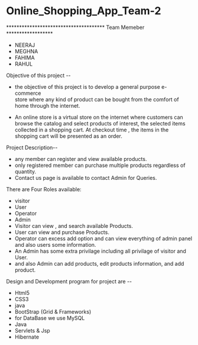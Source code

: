# Online_Shopping_App_Team-2
**************************************  Team Memeber     ******************
- NEERAJ
- MEGHNA
- FAHIMA
- RAHUL

Objective of this project --

- the objective of this project is to develop a general purpose e-commerce  
store where any kind of product can be bought from the comfort of home through
the internet.

- An online store is a  virtual store on the internet where customers can 
browse the catalog and select products of interest, the selected items collected in a shopping cart.
At checkout time , the items in the shopping cart will be presented as an order.

 Project Description--

- any member can register and view available products.
- only registered member can purchase multiple products regardless of quantity.
- Contact us page is available to contact Admin for Queries.
 
 
 
 There are Four Roles available:
- visitor
- User
-  Operator
- Admin
- Visitor can view , and search available Products.
- User can view and purchase Products.
- Operator can excess add option and can view everything of admin panel and also users 
    some information.
- An Admin has some extra privilage including all privilage of visitor and User.
- and also Admin can add products, edit products information, and add product.    
   

Design and Development program for project are --

- Html5
- CSS3
- java
- BootStrap (Grid & Frameworks)
- for DataBase we use MySQL
- Java
- Servlets & Jsp
- Hibernate  

